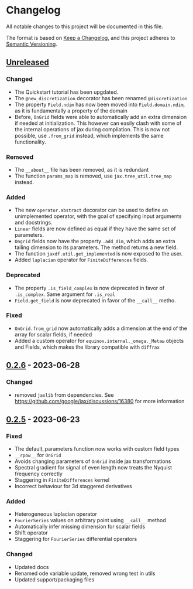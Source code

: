 # Changelog
All notable changes to this project will be documented in this file.

The format is based on [Keep a Changelog](https://keepachangelog.com/en/1.0.0/), and this project adheres to [Semantic Versioning](https://semver.org/spec/v2.0.0.html).

## [Unreleased]
### Changed
- The Quickstart tutorial has been upgdated.
- The `@new_discretization` decorator has been renamed `@discretization`
- The property `Field.ndim` has now been moved into `Field.domain.ndim`, as it is fundamentally a property of the domain
- Before, `OnGrid` fields were able to automatically add an extra dimension if needed at initialization. This however can easily clash with some of the internal operations of jax during compliation. This is now not possible, use `.from_grid` instead, which implements the same functionality.

### Removed
- The `__about__` file has been removed, as it is redundant
- The function `params_map` is removed, use `jax.tree_util.tree_map` instead.

### Added
- The new `operator.abstract` decorator can be used to define an unimplemented operator, with the goal of specifying input arguments and docstrings.
- `Linear` fields are now defined as equal if they have the same set of parameters.
- `Ongrid` fields now have the property `.add_dim`, which adds an extra tailing dimension to its parameters. The method returns a new field.
- The function `jaxdf.util.get_implemented` is now exposed to the user.
- Added `laplacian` operator for `FiniteDifferences` fields.

### Deprecated
- The property `.is_field_complex` is now deprecated in favor of `.is_complex`. Same argument for `.is_real`
- `Field.get_field` is now deprecated in favor of the `__call__` metho.

### Fixed
- `OnGrid.from_grid` now automatically adds a dimension at the end of the array for scalar fields, if needed
- Added a custom operator for `equinox.internal._omega._Metaω` objects and Fields, which makes the library compatible with `diffrax`

## [0.2.6] - 2023-06-28
### Changed
- removed `jaxlib` from dependencies. See https://github.com/google/jax/discussions/16380 for more information

## [0.2.5] - 2023-06-23
### Fixed
- The default_parameters function now works with custom field types
- `__rpow__` for `OnGrid`
- Avoids changing parameters of `OnGrid` inside jax transformations
- Spectral gradient for signal of even length now treats the Nyquist frequency correctly
- Staggering in `FiniteDifferences` kernel
- Incorrect behaviour for 3d staggered derivatives

### Added
- Heterogeneous laplacian operator
- `FourierSeries` values on arbitrary point using `__call__` method
- Automatically infer missing dimension for scalar fields
- Shift operator
- Staggering for `FourierSeries` differential operators

### Changed
- Updated docs
- Renamed ode variable update, removed wrong test in utils
- Updated support/packaging files

[Unreleased]: https://github.com/ucl-bug/jaxdf/compare/0.2.6...master
[0.2.6]: https://github.com/ucl-bug/jaxdf/compare/0.2.5...0.2.6
[0.2.5]: https://github.com/ucl-bug/jaxdf/tree/0.2.5
